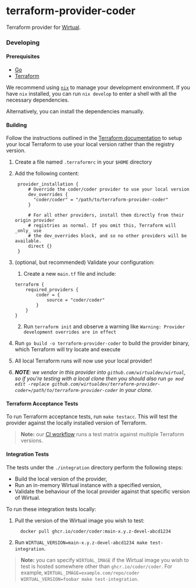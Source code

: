 # terraform-provider-coder

Terraform provider for [Wirtual](https://github.com/wirtualdev/wirtual).

### Developing

#### Prerequisites

- [Go](https://golang.org/doc/install)
- [Terraform](https://learn.hashicorp.com/tutorials/terraform/install-cli)

We recommend using [`nix`](https://nixos.org/download.html) to manage your development environment. If you have `nix` installed, you can run `nix develop` to enter a shell with all the necessary dependencies.

Alternatively, you can install the dependencies manually.

#### Building

Follow the instructions outlined in the [Terraform documentation](https://developer.hashicorp.com/terraform/cli/config/config-file#development-overrides-for-provider-developers)
to setup your local Terraform to use your local version rather than the registry version.

1. Create a file named `.terraformrc` in your `$HOME` directory
2. Add the following content:

   ```hcl
    provider_installation {
        # Override the coder/coder provider to use your local version
        dev_overrides {
          "coder/coder" = "/path/to/terraform-provider-coder"
        }

        # For all other providers, install them directly from their origin provider
        # registries as normal. If you omit this, Terraform will _only_ use
        # the dev_overrides block, and so no other providers will be available.
        direct {}
    }
   ```

3. (optional, but recommended) Validate your configuration:
   1. Create a new `main.tf` file and include:
   ```hcl
   terraform {
       required_providers {
           coder = {
               source = "coder/coder"
           }
       }
   }
   ```
   2. Run `terraform init` and observe a warning like `Warning: Provider development overrides are in effect`
4. Run `go build -o terraform-provider-coder` to build the provider binary, which Terraform will try locate and execute
5. All local Terraform runs will now use your local provider!
6. _**NOTE**: we vendor in this provider into `github.com/wirtualdev/wirtual`, so if you're testing with a local clone then you should also run `go mod edit -replace github.com/wirtualdev/terraform-provider-coder=/path/to/terraform-provider-coder` in your clone._

#### Terraform Acceptance Tests

To run Terraform acceptance tests, run `make testacc`. This will test the provider against the locally installed version of Terraform.

> **Note:** our [CI workflow](./github/workflows/test.yml) runs a test matrix against multiple Terraform versions.

#### Integration Tests

The tests under the `./integration` directory perform the following steps:

- Build the local version of the provider,
- Run an in-memory Wirtual instance with a specified version,
- Validate the behaviour of the local provider against that specific version of Wirtual.

To run these integration tests locally:

1. Pull the version of the Wirtual image you wish to test:

   ```console
     docker pull ghcr.io/coder/coder:main-x.y.z-devel-abcd1234
   ```

1. Run `WIRTUAL_VERSION=main-x.y.z-devel-abcd1234 make test-integration`.

> **Note:** you can specify `WIRTUAL_IMAGE` if the Wirtual image you wish to test is hosted somewhere other than `ghcr.io/coder/coder`.
> For example, `WIRTUAL_IMAGE=example.com/repo/coder WIRTUAL_VERSION=foobar make test-integration`.
